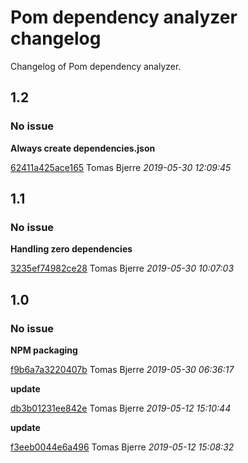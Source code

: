 
 # Pom dependency analyzer changelog

Changelog of Pom dependency analyzer.

## 1.2
### No issue

**Always create dependencies.json**


[62411a425ace165](https://github.com/tomasbjerre/pom-dependency-analyzer/commit/62411a425ace165) Tomas Bjerre *2019-05-30 12:09:45*


## 1.1
### No issue

**Handling zero dependencies**


[3235ef74982ce28](https://github.com/tomasbjerre/pom-dependency-analyzer/commit/3235ef74982ce28) Tomas Bjerre *2019-05-30 10:07:03*


## 1.0
### No issue

**NPM packaging**


[f9b6a7a3220407b](https://github.com/tomasbjerre/pom-dependency-analyzer/commit/f9b6a7a3220407b) Tomas Bjerre *2019-05-30 06:36:17*

**update**


[db3b01231ee842e](https://github.com/tomasbjerre/pom-dependency-analyzer/commit/db3b01231ee842e) Tomas Bjerre *2019-05-12 15:10:44*

**update**


[f3eeb0044e6a496](https://github.com/tomasbjerre/pom-dependency-analyzer/commit/f3eeb0044e6a496) Tomas Bjerre *2019-05-12 15:08:32*


 